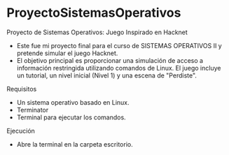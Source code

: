 # ProyectoSistemasOperativos
Proyecto de Sistemas Operativos: Juego Inspirado en Hacknet
- Este fue mi proyecto final para el curso de SISTEMAS OPERATIVOS II y pretende simular el juego Hacknet.
- El objetivo principal es proporcionar una simulación de acceso a información restringida utilizando comandos de Linux. El juego incluye un tutorial, un nivel inicial (Nivel 1) y una escena de "Perdiste".

Requisitos
- Un sistema operativo basado en Linux.
- Terminator
- Terminal para ejecutar los comandos.

Ejecución
- Abre la terminal en la carpeta escritorio.
